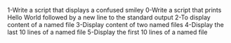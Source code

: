 1-Write a script that displays a confused smiley
0-Write a script that prints Hello World followed by a new line to the standard output
2-To display content of a named file
3-Display content of two named files
4-Display the last 10 lines of a named file
5-Display the first 10 lines of a named file
